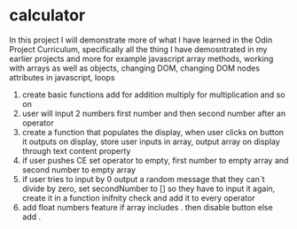 # calculator
In this project I will demonstrate more of what I have learned in the Odin Project Curriculum, specifically all the thing I have demosntrated in my earlier projects and more for example javascript array methods, working with arrays as well as objects, changing DOM, changing DOM nodes attributes in javascript, loops 
1. create basic functions add for addition multiply for multiplication and so on
2. user will input 2 numbers first number and then second number after an operator
3. create a function that populates the display, when user clicks on button it outputs on display, store user inputs in array, output array on display through text content property
4. if user pushes CE set operator to empty, first number to empty array and second number to empty array 
5. if user tries to input by 0 output a random message that they can`t divide by zero, set secondNumber to [] so they have to input it again, create it in a function inifnity check and add it to every operator
6. add float numbers feature if array includes . then disable button else add .
